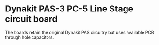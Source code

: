 Dynakit PAS-3 PC-5 Line Stage circuit board
==========================================
The boards retain the original Dynakit PAS circuitry but uses available PCB through hole capacitors.
